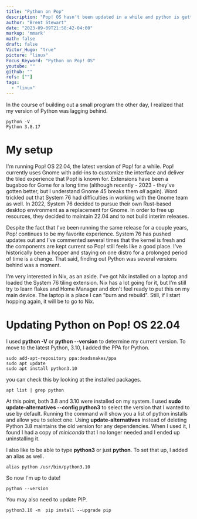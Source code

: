```yaml
---
title: "Python on Pop"
description: "Pop! OS hasn't been updated in a while and python is getting long in the tooth."
author: "Brent Stewart"
date: "2023-09-09T21:58:42-04:00"
markup: 'mmark'
math: false
draft: false
Victor_Hugo: "true"
picture: "linux"
Focus_Keyword: "Python on Pop! OS"
youtube: ""
github: ""
refs: [""]
tags:
  - "linux"
---
```

In the course of building out a small program the other day, I realized that my version of Python was lagging behind.

    python -V
    Python 3.8.17

# My setup
I'm running Pop! OS 22.04, the latest version of Pop! for a while.  Pop! currently uses Gnome with add-ins to customize the interface and deliver the tiled experience that Pop! is known for.  Extensions have been a bugaboo for Gome for a long time (although recently - 2023 - they've gotten better, but I understand Gnome 45 breaks them _all_ again).  Word trickled out that System 76 had difficulties in working with the Gnome team as well.  In 2022, System 76 decided to pursue their own Rust-based desktop environment as a replacement for Gnome.  In order to free up resources, they decided to maintain 22.04 and to not build interim releases.

Despite the fact that I've been running the same release for a couple years, Pop! continues to be my favorite experience.  System 76 has pushed updates out and I've commented several times that the kernel is fresh and the components are kept current so Pop! still feels like a good place.  I've historically been a hopper and staying on one distro for a prolonged period of time is a change.  That said, finding out Python was several versions behind was a moment.

I'm very interested in Nix, as an aside.  I've got Nix installed on a laptop and loaded the System 76 tiling extension.  Nix has a lot going for it, but I'm still try to learn flakes and Home Manager and don't feel ready to put this on my main device.  The laptop is a place I can "burn and rebuild".  Still, if I start hopping again, it will be to go to Nix.

# Updating Python on Pop! OS 22.04

I used __python -V__ or __python --version__ to determine my current version.  To move to the latest Python, 3.10, I added the PPA for Python.

    sudo add-apt-repository ppa:deadsnakes/ppa
    sudo apt update
    sudo apt install python3.10

you can check this by looking at the installed packages.

    apt list | grep python

At this point, both 3.8 and 3.10 were installed on my system.  I used __sudo update-alternatives --config python3__ to select the version that I wanted to use by default.  Running the command will show you a list of python installs and allow you to select one.    Using __update-alternatives__ instead of deleting Python 3.8 maintains the old version for any dependencies. When I used it, I found I had a copy of _miniconda_ that I no longer needed and I ended up uninstalling it.

I also like to be able to type __python3__ or just __python__.  To set that up, I added an alias as well.

    alias python /usr/bin/python3.10

So now I'm up to date!

    python --version

You may also need to update PIP.

    python3.10 -m  pip install --upgrade pip